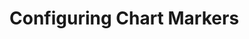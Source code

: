 ﻿<!--
|metadata|
{
    "fileName": "categorychart-configuring-chart-markers",
    "controlName": "igCategoryChart",
    "tags": ["API", "CategoryChart", "Axes"]
}
|metadata|
-->

# Configuring Chart Markers